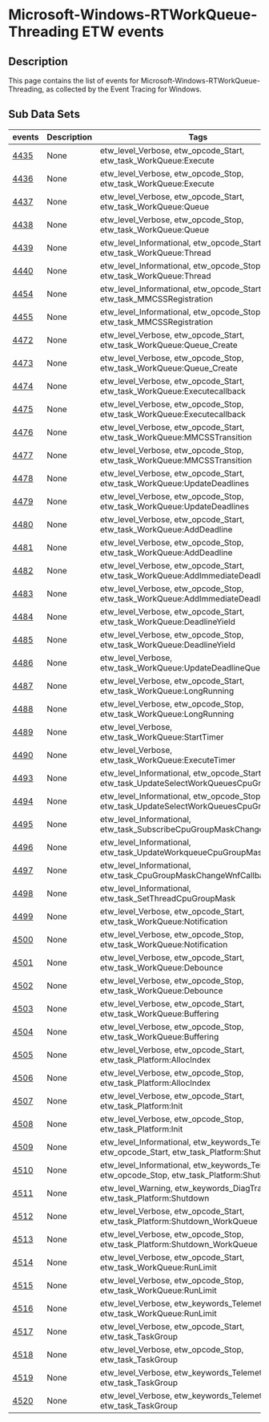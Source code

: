 # Microsoft-Windows-RTWorkQueue-Threading ETW events

## Description
This page contains the list of events for Microsoft-Windows-RTWorkQueue-Threading, as collected by the Event Tracing for Windows.

## Sub Data Sets
|events|Description|Tags|
|---|---|---|
|[4435](events/event-4435.md)|None|etw_level_Verbose, etw_opcode_Start, etw_task_WorkQueue:Execute|
|[4436](events/event-4436.md)|None|etw_level_Verbose, etw_opcode_Stop, etw_task_WorkQueue:Execute|
|[4437](events/event-4437.md)|None|etw_level_Verbose, etw_opcode_Start, etw_task_WorkQueue:Queue|
|[4438](events/event-4438.md)|None|etw_level_Verbose, etw_opcode_Stop, etw_task_WorkQueue:Queue|
|[4439](events/event-4439.md)|None|etw_level_Informational, etw_opcode_Start, etw_task_WorkQueue:Thread|
|[4440](events/event-4440.md)|None|etw_level_Informational, etw_opcode_Stop, etw_task_WorkQueue:Thread|
|[4454](events/event-4454.md)|None|etw_level_Informational, etw_opcode_Start, etw_task_MMCSSRegistration|
|[4455](events/event-4455.md)|None|etw_level_Informational, etw_opcode_Stop, etw_task_MMCSSRegistration|
|[4472](events/event-4472.md)|None|etw_level_Verbose, etw_opcode_Start, etw_task_WorkQueue:Queue_Create|
|[4473](events/event-4473.md)|None|etw_level_Verbose, etw_opcode_Stop, etw_task_WorkQueue:Queue_Create|
|[4474](events/event-4474.md)|None|etw_level_Verbose, etw_opcode_Start, etw_task_WorkQueue:Executecallback|
|[4475](events/event-4475.md)|None|etw_level_Verbose, etw_opcode_Stop, etw_task_WorkQueue:Executecallback|
|[4476](events/event-4476.md)|None|etw_level_Verbose, etw_opcode_Start, etw_task_WorkQueue:MMCSSTransition|
|[4477](events/event-4477.md)|None|etw_level_Verbose, etw_opcode_Stop, etw_task_WorkQueue:MMCSSTransition|
|[4478](events/event-4478.md)|None|etw_level_Verbose, etw_opcode_Start, etw_task_WorkQueue:UpdateDeadlines|
|[4479](events/event-4479.md)|None|etw_level_Verbose, etw_opcode_Stop, etw_task_WorkQueue:UpdateDeadlines|
|[4480](events/event-4480.md)|None|etw_level_Verbose, etw_opcode_Start, etw_task_WorkQueue:AddDeadline|
|[4481](events/event-4481.md)|None|etw_level_Verbose, etw_opcode_Stop, etw_task_WorkQueue:AddDeadline|
|[4482](events/event-4482.md)|None|etw_level_Verbose, etw_opcode_Start, etw_task_WorkQueue:AddImmediateDeadline|
|[4483](events/event-4483.md)|None|etw_level_Verbose, etw_opcode_Stop, etw_task_WorkQueue:AddImmediateDeadline|
|[4484](events/event-4484.md)|None|etw_level_Verbose, etw_opcode_Start, etw_task_WorkQueue:DeadlineYield|
|[4485](events/event-4485.md)|None|etw_level_Verbose, etw_opcode_Stop, etw_task_WorkQueue:DeadlineYield|
|[4486](events/event-4486.md)|None|etw_level_Verbose, etw_task_WorkQueue:UpdateDeadlineQueue|
|[4487](events/event-4487.md)|None|etw_level_Verbose, etw_opcode_Start, etw_task_WorkQueue:LongRunning|
|[4488](events/event-4488.md)|None|etw_level_Verbose, etw_opcode_Stop, etw_task_WorkQueue:LongRunning|
|[4489](events/event-4489.md)|None|etw_level_Verbose, etw_task_WorkQueue:StartTimer|
|[4490](events/event-4490.md)|None|etw_level_Verbose, etw_task_WorkQueue:ExecuteTimer|
|[4493](events/event-4493.md)|None|etw_level_Informational, etw_opcode_Start, etw_task_UpdateSelectWorkQueuesCpuGroupMask|
|[4494](events/event-4494.md)|None|etw_level_Informational, etw_opcode_Stop, etw_task_UpdateSelectWorkQueuesCpuGroupMask|
|[4495](events/event-4495.md)|None|etw_level_Informational, etw_task_SubscribeCpuGroupMaskChangeWNF|
|[4496](events/event-4496.md)|None|etw_level_Informational, etw_task_UpdateWorkqueueCpuGroupMask|
|[4497](events/event-4497.md)|None|etw_level_Informational, etw_task_CpuGroupMaskChangeWnfCallback|
|[4498](events/event-4498.md)|None|etw_level_Informational, etw_task_SetThreadCpuGroupMask|
|[4499](events/event-4499.md)|None|etw_level_Verbose, etw_opcode_Start, etw_task_WorkQueue:Notification|
|[4500](events/event-4500.md)|None|etw_level_Verbose, etw_opcode_Stop, etw_task_WorkQueue:Notification|
|[4501](events/event-4501.md)|None|etw_level_Verbose, etw_opcode_Start, etw_task_WorkQueue:Debounce|
|[4502](events/event-4502.md)|None|etw_level_Verbose, etw_opcode_Stop, etw_task_WorkQueue:Debounce|
|[4503](events/event-4503.md)|None|etw_level_Verbose, etw_opcode_Start, etw_task_WorkQueue:Buffering|
|[4504](events/event-4504.md)|None|etw_level_Verbose, etw_opcode_Stop, etw_task_WorkQueue:Buffering|
|[4505](events/event-4505.md)|None|etw_level_Verbose, etw_opcode_Start, etw_task_Platform:AllocIndex|
|[4506](events/event-4506.md)|None|etw_level_Verbose, etw_opcode_Stop, etw_task_Platform:AllocIndex|
|[4507](events/event-4507.md)|None|etw_level_Verbose, etw_opcode_Start, etw_task_Platform:Init|
|[4508](events/event-4508.md)|None|etw_level_Verbose, etw_opcode_Stop, etw_task_Platform:Init|
|[4509](events/event-4509.md)|None|etw_level_Informational, etw_keywords_Telemetry, etw_opcode_Start, etw_task_Platform:Shutdown|
|[4510](events/event-4510.md)|None|etw_level_Informational, etw_keywords_Telemetry, etw_opcode_Stop, etw_task_Platform:Shutdown|
|[4511](events/event-4511.md)|None|etw_level_Warning, etw_keywords_DiagTrack, etw_task_Platform:Shutdown|
|[4512](events/event-4512.md)|None|etw_level_Verbose, etw_opcode_Start, etw_task_Platform:Shutdown_WorkQueue|
|[4513](events/event-4513.md)|None|etw_level_Verbose, etw_opcode_Stop, etw_task_Platform:Shutdown_WorkQueue|
|[4514](events/event-4514.md)|None|etw_level_Verbose, etw_opcode_Start, etw_task_WorkQueue:RunLimit|
|[4515](events/event-4515.md)|None|etw_level_Verbose, etw_opcode_Stop, etw_task_WorkQueue:RunLimit|
|[4516](events/event-4516.md)|None|etw_level_Verbose, etw_keywords_Telemetry, etw_task_WorkQueue:RunLimit|
|[4517](events/event-4517.md)|None|etw_level_Verbose, etw_opcode_Start, etw_task_TaskGroup|
|[4518](events/event-4518.md)|None|etw_level_Verbose, etw_opcode_Stop, etw_task_TaskGroup|
|[4519](events/event-4519.md)|None|etw_level_Verbose, etw_keywords_Telemetry, etw_task_TaskGroup|
|[4520](events/event-4520.md)|None|etw_level_Verbose, etw_keywords_Telemetry, etw_task_TaskGroup|
